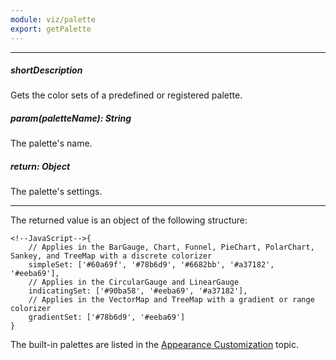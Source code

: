 ```yaml
---
module: viz/palette
export: getPalette
---
```

---
##### shortDescription
Gets the color sets of a predefined or registered palette.

##### param(paletteName): String
The palette's name.

##### return: Object
The palette's settings.

---
The returned value is an object of the following structure:

    <!--JavaScript-->{
        // Applies in the BarGauge, Chart, Funnel, PieChart, PolarChart, Sankey, and TreeMap with a discrete colorizer
        simpleSet: ['#60a69f', '#78b6d9', '#6682bb', '#a37182', '#eeba69'], 
        // Applies in the CircularGauge and LinearGauge
        indicatingSet: ['#90ba58', '#eeba69', '#a37182'], 
        // Applies in the VectorMap and TreeMap with a gradient or range colorizer 
        gradientSet: ['#78b6d9', '#eeba69'] 
    }

The built-in palettes are listed in the [Appearance Customization](/concepts/60%20Themes%20and%20Styles/20%20SVG-Based%20Widgets%20Customization/10%20Palettes/00%20Palettes.md '/Documentation/Guide/Themes_and_Styles/SVG-Based_Widgets_Customization/#Palettes') topic.